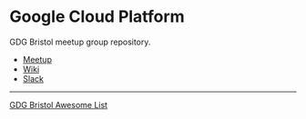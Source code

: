 # Google Cloud Platform

GDG Bristol meetup group repository.

- [Meetup](https://www.meetup.com/GDG-Bristol/)
- [Wiki](http://gdg-bristol.unauthed.io)
- [Slack](https://join.slack.com/t/unauthed/shared_invite/enQtNDEwMTg1MjM0NTc5LWYzNTRkYThlZTk0MTA2NjNlMmVlMDNlN2IzYjM0M2NjMTcwYzM5NWVmNmI2NWUxYWMxYmQ3YmE4MDRjODQyYmY)

---

[GDG Bristol Awesome List](awesome-gdg.md)
